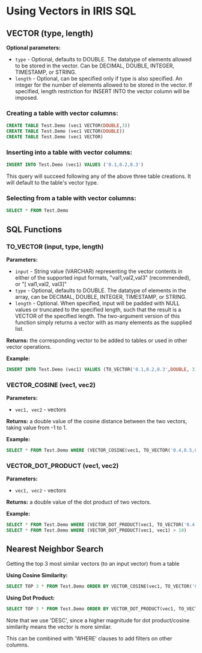 
# Using Vectors in IRIS SQL

## VECTOR (type, length)
**Optional parameters:**

- `type` - Optional, defaults to DOUBLE. The datatype of elements allowed to be stored in the vector. Can be DECIMAL, DOUBLE, INTEGER, TIMESTAMP, or STRING. 
- `length` - Optional, can be specified only if type is also specified. An integer for the number of elements allowed to be stored in the vector. If specified, length restriction for INSERT INTO the vector column will be imposed.

### Creating a table with vector columns:
```sql
CREATE TABLE Test.Demo (vec1 VECTOR(DOUBLE,3))
CREATE TABLE Test.Demo (vec1 VECTOR(DOUBLE))
CREATE TABLE Test.Demo (vec1 VECTOR)
```
### Inserting into a table with vector columns:
```sql
INSERT INTO Test.Demo (vec1) VALUES ('0.1,0.2,0.3')
```
This query will succeed following any of the above three table creations. It will default to the table's vector type.

### Selecting from a table with vector columns:
```sql
SELECT * FROM Test.Demo
```


## SQL Functions

### TO_VECTOR (input, type, length)
**Parameters:**

- `input` - String value (VARCHAR) representing the vector contents in either of the supported input formats, "val1,val2,val3" (recommended), or "[ val1,val2, val3]"
- `type` - Optional, defaults to DOUBLE. The datatype of elements in the array, can be DECIMAL, DOUBLE, INTEGER, TIMESTAMP, or STRING. 
- `length` - Optional. When specified, input will be padded with NULL values or truncated to the specified length, such that the result is a VECTOR of the specified length. The two-argument version of this function simply returns a vector with as many elements as the supplied list.

**Returns:** the corresponding vector to be added to tables or used in other vector operations.

**Example:**
```sql
INSERT INTO Test.Demo (vec1) VALUES (TO_VECTOR('0.1,0.2,0.3',DOUBLE, 3))
```
### VECTOR_COSINE (vec1, vec2)
**Parameters:**

- `vec1, vec2` - vectors

**Returns:** a double value of the cosine distance between the two vectors, taking value from -1 to 1.

**Example:**
```sql
SELECT * FROM Test.Demo WHERE (VECTOR_COSINE(vec1, TO_VECTOR('0.4,0.5,0.6')) < 0)
```
### VECTOR_DOT_PRODUCT (vec1, vec2)
**Parameters:**

- `vec1, vec2` - vectors

**Returns:** a double value of the dot product of two vectors.

**Example:**
```sql
SELECT * FROM Test.Demo WHERE (VECTOR_DOT_PRODUCT(vec1, TO_VECTOR('0.4,0.5,0.6')) > 10)
SELECT * FROM Test.Demo WHERE (VECTOR_DOT_PRODUCT(vec1, vec1) > 10)
```
## Nearest Neighbor Search
Getting the top 3 most similar vectors (to an input vector) from a table

**Using Cosine Similarity:**
```sql
SELECT TOP 3 * FROM Test.Demo ORDER BY VECTOR_COSINE(vec1, TO_VECTOR('0.2,0.4,0.6', DOUBLE)) DESC
```
**Using Dot Product:**
```sql
SELECT TOP 3 * FROM Test.Demo ORDER BY VECTOR_DOT_PRODUCT(vec1, TO_VECTOR('0.2,0.4,0.6', DOUBLE)) DESC
```
Note that we use 'DESC', since a higher magnitude for dot product/cosine similarity means the vector is more similar.

This can be combined with 'WHERE' clauses to add filters on other columns.


